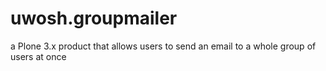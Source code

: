 uwosh.groupmailer
=================

a Plone 3.x product that allows users to send an email to a whole group of users at once
